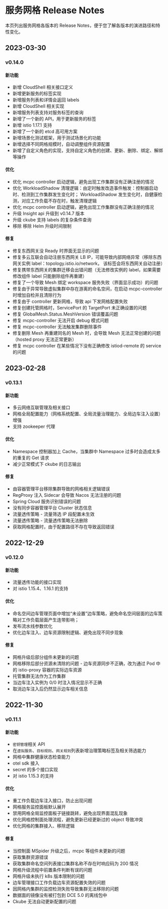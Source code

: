 # 服务网格 Release Notes

本页列出服务网格各版本的 Release Notes，便于您了解各版本的演进路径和特性变化。

## 2023-03-30

### v0.14.0

#### 新功能

- 新增 CloudShell 相关接口定义
- 新增更新服务的标签实现
- 新增服务列表和详情会返回 labels
- 新增 CloudShell 相关实现
- 新增服务列表支持对服务标签的查询
- 新增了一个新的 API，用于更新服务的标签
- 新增 istio 1.17.1 支持
- 新增了一个新的 etcd 高可用方案
- 新增场景化测试框架，用于测试场景化的功能
- 新增选择不同网格规模时，自动调整组件资源配置
- 新增了自定义角色的实现，支持自定义角色的创建、更新、删除、绑定、解绑等操作

#### 优化

- 优化 mcpc controller 启动逻辑，避免出现工作集群没有正确注册的情况
- 优化 WorkloadShadow 清理逻辑：由定时触发改造事件触发：控制器启动时、检测到工作集群发生变化时；
  WorkloadShadow 发生变化时，自健康检测，对应工作负载不存在时，触发清理逻辑
- 优化 mcpc controller 启动逻辑，避免出现工作集群没有正确注册的情况
- 升级 Insight api 升级到 v0.14.7 版本
- 升级 ckube 支持 labels 的复杂条件查询
- 移除 移除 Helm 升级时间限制

#### 修复

- 修复东西网关没 Ready 时界面无显示的问题
- 修复多云互联会自动注册东西网关 LB IP，可能导致内部网络异常（移除东西网关实例 label：topology.istio.io/network， 该标签会将东西网关自动注册）
- 修复携带东西网关的集群迁移会出错问题（无法修改实例的 label，如果需要修改组件 label 只能删除组件再重建）
- 修复了一个导致 Mesh 绑定 workspace 服务失败（界面显示成功）的问题
- 修复由于异常导致虚拟集群中存在游离的命名空间，在启动 mcpc-controller 时增加自检并且清除行为
- 修复由于 controller 更新网格，导致 api 下发网格配置失败
- 修复创建托管网格时，ServicePort 的 TargetPort 未正确设置的问题
- 修复 GlobalMesh.Status.MeshVersion 错误覆盖问题
- 修复 mcpc-controller 无法开启 debug 模式问题
- 修复 mcpc-controller 无法触发集群删除事件
- 修复删除 Mesh 再重建同名的 Mesh 时，会导致 Mesh 无法正常创建的问题（hosted proxy 无法正常更新）
- 修复 mcpc controller 在某些情况下没有正确修改 istiod-remote 的 service 的问题

## 2023-02-28

### v0.13.1

#### 新功能

- 多云网络互联管理及相关接口
- 网格全局配置能力（网格系统配置、全局流量治理能力、全局边车注入设置）增强
- 支持 zookeeper 代理

#### 优化

- Namespace 控制器加上 Cache，当集群中 Namespace 过多时会造成太多的重复的 Get 请求
- 减少正常模式下 ckube 的日志输出

#### 修复

- 由容器管理平台移除集群导致的网格相关逻辑错误
- RegProxy 注入 Sidecar 会导致 Nacos 无法注册的问题
- Spring Cloud 服务识别错误的问题
- 没有同步容器管理平台 Cluster 状态信息
- 流量透传策略 - 流量筛选 IP 段配置未生效
- 流量透传策略 - 流量透传策略无法删除
- 获取网格配置时，由于配置路径不存在导致返回错误

## 2022-12-29

### v0.12.0

#### 新功能

- 流量透传功能的接口实现
- 对 istio 1.15.4、1.16.1 的支持

#### 优化

- 命名空间边车管理页面中增加“未设置”边车策略，避免命名空间层面的边车策略对工作负载层面产生连带影响；
- 发布流水线参数优化
- 优化边车注入、边车资源限制逻辑、避免出现不同步现象

#### 修复

- 网格升级后部分组件未更新的问题
- 网格移除后部分资源未清除的问题 - 边车资源同步不正确，改为通过 Pod 中的 istio-proxy 容器的实际边车资源
- 托管集群无法作为工作集群
- 当边车注入实例为 0/0 时注入情况显示不正确
- 取消边车注入后仍然显示边车相关信息

## 2022-11-30

### v0.11.1

#### 新功能

- `密钥管理`相关 API
- 在`虚拟服务`、`目标规则`、`网关规则`列表新增治理策略标签及相关筛选能力
- 网格中集群健康状态检查能力
- otel sdk 接入
- secret 的多个接口实现
- 对 istio 1.15.3 的支持

#### 优化

- 重工作负载边车注入接口，防止出现问题
- 网格服务监控面板默认展开
- 禁用网格全局监控面板子链接跳转，避免出现界面混乱现象
- 优化网格控制面处理流程，避免更新已经更新过的 object 导致冲突
- 优化网格的集群接入、移除逻辑

#### 修复

- 当控制面 MSpider 升级之后，mcpc 等组件未更新的问题
- 获取集群资源错误
- 获取集群命名空间列表接口集群名称不存在时响应码为 200 情况
- 网格升级流程中前置条件判断有误的问题
- 网格升级未执行 k8s 版本限制的问题
- 边车管理接口工作负载边车资源配置失效的问题
- 因网格内集群的监控检测失败导致集群无法移除的问题
- 数据面的镜像没有被打包到 DCE 5.0 的离线包中
- Ckube 无法自动更新配置的问题
